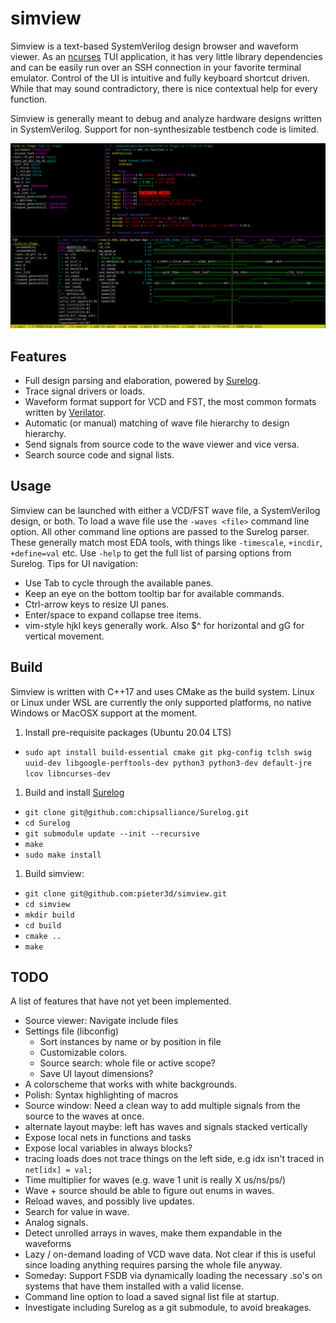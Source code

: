 # simview
Simview is a text-based SystemVerilog design browser and waveform viewer. As an
[ncurses](https://en.wikipedia.org/wiki/Ncurses) TUI application, it has very
little library dependencies and can be easily run over an SSH connection in
your favorite terminal emulator. Control of the UI is intuitive and fully
keyboard shortcut driven. While that may sound contradictory, there is nice
contextual help for every function.

Simview is generally meant to debug and analyze hardware designs written in
SystemVerilog. Support for non-synthesizable testbench code is limited.

![Screenshot](simview.png)

## Features
* Full design parsing and elaboration, powered by [Surelog](https://github.com/chipsalliance/Surelog).
* Trace signal drivers or loads.
* Waveform format support for VCD and FST, the most common formats written by [Verilator](https://github.com/verilator/verilator).
* Automatic (or manual) matching of wave file hierarchy to design hierarchy.
* Send signals from source code to the wave viewer and vice versa.
* Search source code and signal lists.

## Usage
Simview can be launched with either a VCD/FST wave file, a SystemVerilog
design, or both. To load a wave file use the `-waves <file>` command line
option. All other command line options are passed to the Surelog parser. These
generally match most EDA tools, with things like `-timescale`, `+incdir`,
`+define=val` etc. Use `-help` to get the full list of parsing options from
Surelog.
Tips for UI navigation:
  * Use Tab to cycle through the available panes.
  * Keep an eye on the bottom tooltip bar for available commands.
  * Ctrl-arrow keys to resize UI panes.
  * Enter/space to expand collapse tree items.
  * vim-style hjkl keys generally work. Also $^ for horizontal and gG for vertical movement.

## Build
Simview is written with C++17 and uses CMake as the build system. Linux or Linux under WSL are
currently the only supported platforms, no native Windows or MacOSX support at the
moment.

1. Install pre-requisite packages (Ubuntu 20.04 LTS)
  * `sudo apt install build-essential cmake git pkg-config tclsh swig uuid-dev
      libgoogle-perftools-dev python3 python3-dev default-jre lcov libncurses-dev`
1. Build and install [Surelog](https://github.com/chipsalliance/Surelog)
  * `git clone git@github.com:chipsalliance/Surelog.git`
  * `cd Surelog`
  * `git submodule update --init --recursive`
  * `make`
  * `sudo make install`
1. Build simview:
  * `git clone git@github.com:pieter3d/simview.git`
  * `cd simview`
  * `mkdir build`
  * `cd build`
  * `cmake ..`
  * `make`

## TODO
A list of features that have not yet been implemented.
* Source viewer: Navigate include files
* Settings file (libconfig)
  * Sort instances by name or by position in file
  * Customizable colors.
  * Source search: whole file or active scope?
  * Save UI layout dimensions?
* A colorscheme that works with white backgrounds.
* Polish: Syntax highlighting of macros
* Source window: Need a clean way to add multiple signals from the source to the waves at once.
* alternate layout maybe: left has waves and signals stacked vertically
* Expose local nets in functions and tasks
* Expose local variables in always blocks?
* tracing loads does not trace things on the left side, e.g idx isn't traced in `net[idx] = val;`
* Time multiplier for waves (e.g. wave 1 unit is really X us/ns/ps/)
* Wave + source should be able to figure out enums in waves.
* Reload waves, and possibly live updates.
* Search for value in wave.
* Analog signals.
* Detect unrolled arrays in waves, make them expandable in the waveforms
* Lazy / on-demand loading of VCD wave data. Not clear if this is useful since
  loading anything requires parsing the whole file anyway.
* Someday: Support FSDB via dynamically loading the necessary .so's on systems
  that have them installed with a valid license.
* Command line option to load a saved signal list file at startup.
* Investigate including Surelog as a git submodule, to avoid breakages.
